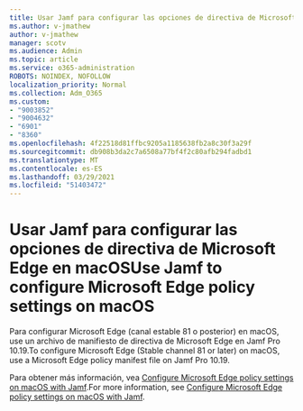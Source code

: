```yaml
---
title: Usar Jamf para configurar las opciones de directiva de Microsoft Edge en macOS
ms.author: v-jmathew
author: v-jmathew
manager: scotv
ms.audience: Admin
ms.topic: article
ms.service: o365-administration
ROBOTS: NOINDEX, NOFOLLOW
localization_priority: Normal
ms.collection: Adm_O365
ms.custom:
- "9003852"
- "9004632"
- "6901"
- "8360"
ms.openlocfilehash: 4f22518d81ffbc9205a1185638fb2a8c30f3a29f
ms.sourcegitcommit: db908b3da2c7a6508a77bf4f2c80afb294fadbd1
ms.translationtype: MT
ms.contentlocale: es-ES
ms.lasthandoff: 03/29/2021
ms.locfileid: "51403472"
---
```

# <a name="use-jamf-to-configure-microsoft-edge-policy-settings-on-macos"></a><span data-ttu-id="a9b55-102">Usar Jamf para configurar las opciones de directiva de Microsoft Edge en macOS</span><span class="sxs-lookup"><span data-stu-id="a9b55-102">Use Jamf to configure Microsoft Edge policy settings on macOS</span></span>

<span data-ttu-id="a9b55-103">Para configurar Microsoft Edge (canal estable 81 o posterior) en macOS, use un archivo de manifiesto de directiva de Microsoft Edge en Jamf Pro 10.19.</span><span class="sxs-lookup"><span data-stu-id="a9b55-103">To configure Microsoft Edge (Stable channel 81 or later) on macOS, use a Microsoft Edge policy manifest file on Jamf Pro 10.19.</span></span>

<span data-ttu-id="a9b55-104">Para obtener más información, vea [Configure Microsoft Edge policy settings on macOS with Jamf](https://go.microsoft.com/fwlink/?linkid=2134761).</span><span class="sxs-lookup"><span data-stu-id="a9b55-104">For more information, see [Configure Microsoft Edge policy settings on macOS with Jamf](https://go.microsoft.com/fwlink/?linkid=2134761).</span></span>
